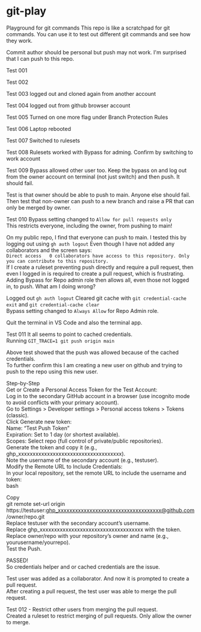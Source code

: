 # git-play
Playground for git commands
This repo is like a scratchpad for git commands. You can use it to test out different git commands and see how they work.

Commit author should be personal but push may not work.
I'm surprised that I can push to this repo.

Test 001

Test 002

Test 003 logged out and cloned again from another account

Test 004 logged out from github browser account

Test 005 Turned on one more flag under Branch Protection Rules

Test 006 Laptop rebooted

Test 007 Switched to rulesets

Test 008 Rulesets worked with Bypass for adming. Confirm by switching to work account

Test 009 Bypass allowed other user too. Keep the bypass on and log out from the owner account on terminal (not just switch) and then push. It should fail.

Test is that owner should be able to push to main. Anyone else should fail.  
Then test that non-owner can push to a new branch and raise a PR that can only be merged by owner.

Test 010 Bypass setting changed to `Allow for pull requests only`  
This restricts everyone, including the owner, from pushing to main!  

On my public repo, I find that everyone can push to main. I tested this by logging out using `gh auth logout` Even though I have not added any collaborators and the screen says:  
`Direct access  
0 collaborators have access to this repository. Only you can contribute to this repository.`  
If I create a ruleset preventing push directly and require a pull request, then even I logged in is required to create a pull request, which is frustrating. Adding Bypass for Repo admin role then allows all, even those not logged in, to push. What am I doing wrong? 

Logged out `gh auth logout`
Cleared git cache with `git credential-cache exit` and `git credential-cache clear`  
Bypass setting changed to `Always Allow` for Repo Admin role.  

Quit the terminal in VS Code and also the terminal app. 

Test 011
It all seems to point to cached credentials.   
Running `GIT_TRACE=1 git push origin main`   
  
Above test showed that the push was allowed because of the cached credentials.    
To further confirm this I am creating a new user on github and trying to push to the repo using this new user.  

Step-by-Step  
Get or Create a Personal Access Token for the Test Account:  
Log in to the secondary GitHub account in a browser (use incognito mode to avoid conflicts with your primary account).  
Go to Settings > Developer settings > Personal access tokens > Tokens (classic).  
Click Generate new token:  
Name: “Test Push Token”  
Expiration: Set to 1 day (or shortest available).  
Scopes: Select repo (full control of private/public repositories).  
Generate the token and copy it (e.g., ghp_xxxxxxxxxxxxxxxxxxxxxxxxxxxxxxxxxxxx).  
Note the username of the secondary account (e.g., testuser).  
Modify the Remote URL to Include Credentials:  
In your local repository, set the remote URL to include the username and token:  
bash  

Copy  
git remote set-url origin https://testuser:ghp_xxxxxxxxxxxxxxxxxxxxxxxxxxxxxxxxxxxx@github.com/owner/repo.git  
Replace testuser with the secondary account’s username.  
Replace ghp_xxxxxxxxxxxxxxxxxxxxxxxxxxxxxxxxxxxx with the token.  
Replace owner/repo with your repository’s owner and name (e.g., yourusername/yourrepo).  
Test the Push.  

PASSED!  
So credentials helper and or cached credentials are the issue.

Test user was added as a collaborator. And now it  is prompted to create a pull request.  
After creating a pull request, the test user was able to merge the pull request.

Test 012 - Restrict other users from merging the pull request.  
Created a ruleset to restrict merging of pull requests.  Only allow the owner to merge.  